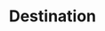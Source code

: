 ---
# -------------------------- #
#        CONTENT TYPE        #
# -------------------------- #

product-type: "connect"
content-type: "api-object"
endpoint: "destinations"
order: 4


# -------------------------- #
#        OBJECT INFO         #
# -------------------------- #

title: "Destination"
description: "{{ api.core-objects.destinations.description }}"
endpoint-url: "/destinations"


# -------------------------- #
#        VERSION INFO        #
# -------------------------- #

latest-version: "4"
versions:
  - number: "4"
    deprecated: false

  - number: "3"
    deprecated: false


# -------------------------- #
#      AVAILABLE METHODS     #
# -------------------------- #

available-methods:
  - id: "create-a-destination"
    title: "Create a destination"
    method: "post"
    short: "{{ api.core-objects.destinations.create.description | flatify }}"

  - id: "update-a-destination"
    title: "Update a destination"
    method: "put"
    short: "{{ api.core-objects.destinations.update.description | flatify }}"

  - id: "list-destinations"
    title: "List destinations"
    method: "get"
    short: "{{ api.core-objects.destinations.list.description | flatify }}"

  - id: "delete-a-destination"
    title: "Delete a destination"
    method: "delete"
    short: "{{ api.core-objects.destinations.delete.description | flatify }}"


# -------------------------- #
#      COMMON ATTRIBUTES     #
# -------------------------- #

## These attributes are shared across all versions of the object.
## Attributes specific to a version are in that object's file.

## Ex: _connect-files/api/objects/destinations/v4/destination-object-v4.md
## Has the attributes specific to version 4 of this object.

common-attributes:
  - name: "id"
    type: "integer"
    description: "A unique identifier for this destination."
    example-value: |
      110397

  - name: "created_at"
    type: "timestamp"
    description: "The time at which the destination object was created."
    example-value: |
      "2018-11-14T20:09:30Z"

  - name: "type"
    type: "string"
    description: "{{ connect.common.attributes.destination-type | flatify }}"
    example-value: |
      "postgres"

  - name: "updated_at"
    type: "timestamp"
    description: "The time at which the destination object was last updated."
    example-value: |
      "2018-11-27T15:25:20Z"
---